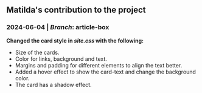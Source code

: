 ## Matilda's contribution to the project

### 2024-06-04 | *Branch*: article-box
**Changed the card style in *site.css* with the following:**
- Size of the cards.
- Color for links, background and text.
- Margins and padding for different elements to align the text better.
- Added a hover effect to show the card-text and change the background color.
- The card has a shadow effect.